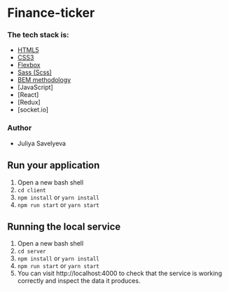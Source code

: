 
# Finance-ticker

### The tech stack is:

- [HTML5](https://en.wikipedia.org/wiki/HTML5)
- [CSS3](https://en.wikipedia.org/wiki/Cascading_Style_Sheets)
- [Flexbox](https://en.wikipedia.org/wiki/CSS_Flexible_Box_Layout)
- [Sass (Scss)](https://sass-lang.com/)
- [BEM methodology](https://en.bem.info/methodology/)
- [JavaScript]
- [React]
- [Redux]
- [socket.io]

### Author

- Juliya Savelyeva

## Run your application
1. Open a new bash shell
2. ```cd client```
3. ```npm install``` or ```yarn install```
4. ```npm run start``` or ```yarn start```


## Running the local service
1. Open a new bash shell
2. ```cd server```
3. ```npm install``` or ```yarn install```
4. ```npm run start``` or ```yarn start```
5.  You can visit http://localhost:4000 to check that the service is working correctly and inspect the data it produces.